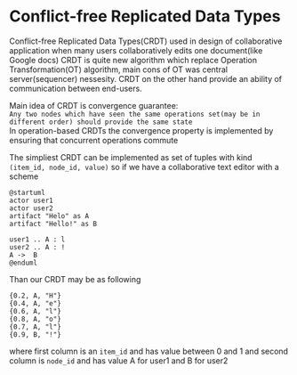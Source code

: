 # Conflict-free Replicated Data Types

Conflict-free Replicated Data Types(CRDT) used in design of collaborative application when many users collaboratively edits one document(like Google docs)
CRDT is quite new algorithm which replace Operation Transformation(OT) algorithm, main cons of OT was central server(sequencer) nessesity. CRDT on the other hand provide an ability of communication between end-users.

Main idea of CRDT is convergence guarantee:  
`Any two nodes which have seen the same operations set(may be in different order) should provide the same state`  
In operation-based CRDTs the convergence property is implemented
by ensuring that concurrent operations commute

The simpliest CRDT can be implemented as set of tuples with kind `(item_id, node_id, value)` so if we have a collaborative text editor with a scheme

```plantuml
@startuml
actor user1
actor user2
artifact "Helo" as A
artifact "Hello!" as B

user1 .. A : l
user2 .. A : !
A ->  B
@enduml
```

Than our CRDT may be as following
```
{0.2, A, "H"}
{0.4, A, "e"}
{0.6, A, "l"}
{0.8, A, "o"}
{0.7, A, "l"}
{0.9, B, "!"}
```
where first column is an `item_id` and has value between 0 and 1 and second column is `node_id` and has value A for user1 and B for user2

